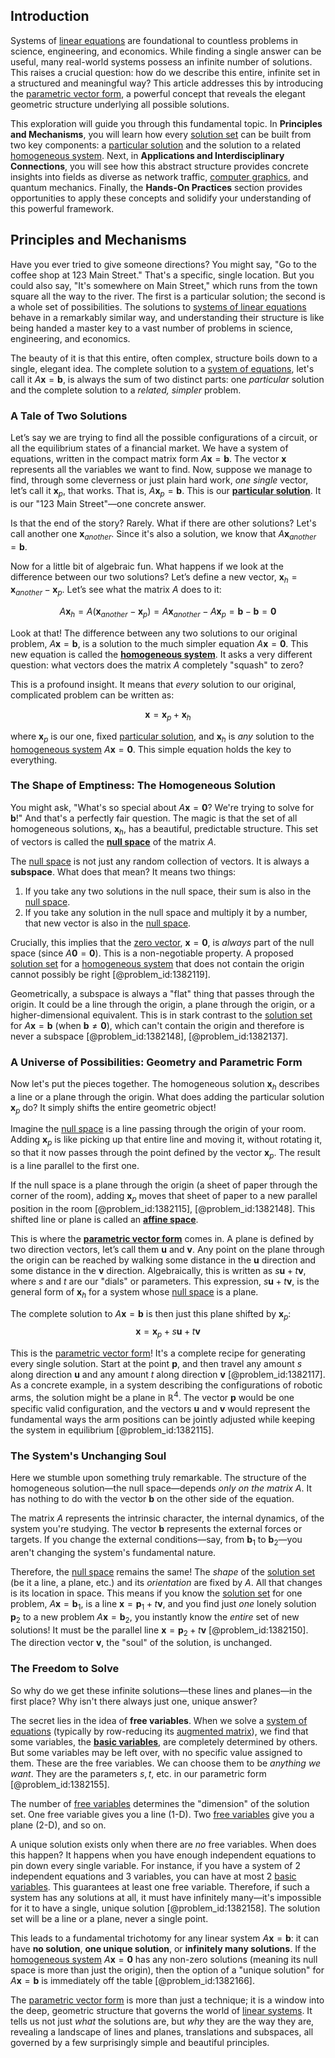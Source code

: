 ## Introduction
Systems of [linear equations](@article_id:150993) are foundational to countless problems in science, engineering, and economics. While finding a single answer can be useful, many real-world systems possess an infinite number of solutions. This raises a crucial question: how do we describe this entire, infinite set in a structured and meaningful way? This article addresses this by introducing the [parametric vector form](@article_id:155033), a powerful concept that reveals the elegant geometric structure underlying all possible solutions.

This exploration will guide you through this fundamental topic. In **Principles and Mechanisms**, you will learn how every [solution set](@article_id:153832) can be built from two key components: a [particular solution](@article_id:148586) and the solution to a related [homogeneous system](@article_id:149917). Next, in **Applications and Interdisciplinary Connections**, you will see how this abstract structure provides concrete insights into fields as diverse as network traffic, [computer graphics](@article_id:147583), and quantum mechanics. Finally, the **Hands-On Practices** section provides opportunities to apply these concepts and solidify your understanding of this powerful framework.

## Principles and Mechanisms

Have you ever tried to give someone directions? You might say, "Go to the coffee shop at 123 Main Street." That's a specific, single location. But you could also say, "It's somewhere on Main Street," which runs from the town square all the way to the river. The first is a particular solution; the second is a whole set of possibilities. The solutions to [systems of linear equations](@article_id:148449) behave in a remarkably similar way, and understanding their structure is like being handed a master key to a vast number of problems in science, engineering, and economics.

The beauty of it is that this entire, often complex, structure boils down to a single, elegant idea. The complete solution to a [system of equations](@article_id:201334), let's call it $A\mathbf{x} = \mathbf{b}$, is always the sum of two distinct parts: one *particular* solution and the complete solution to a *related, simpler* problem.

### A Tale of Two Solutions

Let’s say we are trying to find all the possible configurations of a circuit, or all the equilibrium states of a financial market. We have a system of equations, written in the compact matrix form $A\mathbf{x} = \mathbf{b}$. The vector $\mathbf{x}$ represents all the variables we want to find. Now, suppose we manage to find, through some cleverness or just plain hard work, *one single* vector, let’s call it $\mathbf{x}_p$, that works. That is, $A\mathbf{x}_p = \mathbf{b}$. This is our **[particular solution](@article_id:148586)**. It is our "123 Main Street"—one concrete answer.

Is that the end of the story? Rarely. What if there are other solutions? Let's call another one $\mathbf{x}_{another}$. Since it's also a solution, we know that $A\mathbf{x}_{another} = \mathbf{b}$.

Now for a little bit of algebraic fun. What happens if we look at the difference between our two solutions? Let’s define a new vector, $\mathbf{x}_h = \mathbf{x}_{another} - \mathbf{x}_p$. Let’s see what the matrix $A$ does to it:

$$
A\mathbf{x}_h = A(\mathbf{x}_{another} - \mathbf{x}_p) = A\mathbf{x}_{another} - A\mathbf{x}_p = \mathbf{b} - \mathbf{b} = \mathbf{0}
$$

Look at that! The difference between any two solutions to our original problem, $A\mathbf{x} = \mathbf{b}$, is a solution to the much simpler equation $A\mathbf{x} = \mathbf{0}$. This new equation is called the **[homogeneous system](@article_id:149917)**. It asks a very different question: what vectors does the matrix $A$ completely "squash" to zero?

This is a profound insight. It means that *every* solution to our original, complicated problem can be written as:

$$
\mathbf{x} = \mathbf{x}_p + \mathbf{x}_h
$$

where $\mathbf{x}_p$ is our one, fixed [particular solution](@article_id:148586), and $\mathbf{x}_h$ is *any* solution to the [homogeneous system](@article_id:149917) $A\mathbf{x} = \mathbf{0}$. This simple equation holds the key to everything.

### The Shape of Emptiness: The Homogeneous Solution

You might ask, "What's so special about $A\mathbf{x} = \mathbf{0}$? We're trying to solve for $\mathbf{b}$!" And that's a perfectly fair question. The magic is that the set of all homogeneous solutions, $\mathbf{x}_h$, has a beautiful, predictable structure. This set of vectors is called the **[null space](@article_id:150982)** of the matrix $A$.

The [null space](@article_id:150982) is not just any random collection of vectors. It is always a **subspace**. What does that mean? It means two things:
1.  If you take any two solutions in the null space, their sum is also in the [null space](@article_id:150982).
2.  If you take any solution in the null space and multiply it by a number, that new vector is also in the [null space](@article_id:150982).

Crucially, this implies that the [zero vector](@article_id:155695), $\mathbf{x}=\mathbf{0}$, is *always* part of the null space (since $A\mathbf{0}=\mathbf{0}$). This is a non-negotiable property. A proposed [solution set](@article_id:153832) for a [homogeneous system](@article_id:149917) that does not contain the origin cannot possibly be right [@problem_id:1382119].

Geometrically, a subspace is always a "flat" thing that passes through the origin. It could be a line through the origin, a plane through the origin, or a higher-dimensional equivalent. This is in stark contrast to the [solution set](@article_id:153832) for $A\mathbf{x} = \mathbf{b}$ (when $\mathbf{b} \ne \mathbf{0}$), which can't contain the origin and therefore is never a subspace [@problem_id:1382148], [@problem_id:1382137].

### A Universe of Possibilities: Geometry and Parametric Form

Now let's put the pieces together. The homogeneous solution $\mathbf{x}_h$ describes a line or a plane through the origin. What does adding the particular solution $\mathbf{x}_p$ do? It simply shifts the entire geometric object!

Imagine the [null space](@article_id:150982) is a line passing through the origin of your room. Adding $\mathbf{x}_p$ is like picking up that entire line and moving it, without rotating it, so that it now passes through the point defined by the vector $\mathbf{x}_p$. The result is a line parallel to the first one.

If the null space is a plane through the origin (a sheet of paper through the corner of the room), adding $\mathbf{x}_p$ moves that sheet of paper to a new parallel position in the room [@problem_id:1382115], [@problem_id:1382148]. This shifted line or plane is called an **[affine space](@article_id:152412)**.

This is where the **[parametric vector form](@article_id:155033)** comes in. A plane is defined by two direction vectors, let’s call them $\mathbf{u}$ and $\mathbf{v}$. Any point on the plane through the origin can be reached by walking some distance in the $\mathbf{u}$ direction and some distance in the $\mathbf{v}$ direction. Algebraically, this is written as $s\mathbf{u} + t\mathbf{v}$, where $s$ and $t$ are our "dials" or parameters. This expression, $s\mathbf{u} + t\mathbf{v}$, is the general form of $\mathbf{x}_h$ for a system whose [null space](@article_id:150982) is a plane.

The complete solution to $A\mathbf{x}=\mathbf{b}$ is then just this plane shifted by $\mathbf{x}_p$:
$$
\mathbf{x} = \mathbf{x}_p + s\mathbf{u} + t\mathbf{v}
$$

This is the [parametric vector form](@article_id:155033)! It's a complete recipe for generating every single solution. Start at the point $\mathbf{p}$, and then travel any amount $s$ along direction $\mathbf{u}$ and any amount $t$ along direction $\mathbf{v}$ [@problem_id:1382117]. As a concrete example, in a system describing the configurations of robotic arms, the solution might be a plane in $\mathbb{R}^4$. The vector $\mathbf{p}$ would be one specific valid configuration, and the vectors $\mathbf{u}$ and $\mathbf{v}$ would represent the fundamental ways the arm positions can be jointly adjusted while keeping the system in equilibrium [@problem_id:1382115].

### The System's Unchanging Soul

Here we stumble upon something truly remarkable. The structure of the homogeneous solution—the null space—depends *only on the matrix A*. It has nothing to do with the vector $\mathbf{b}$ on the other side of the equation.

The matrix $A$ represents the intrinsic character, the internal dynamics, of the system you're studying. The vector $\mathbf{b}$ represents the external forces or targets. If you change the external conditions—say, from $\mathbf{b}_1$ to $\mathbf{b}_2$—you aren't changing the system's fundamental nature.

Therefore, the [null space](@article_id:150982) remains the same! The *shape* of the [solution set](@article_id:153832) (be it a line, a plane, etc.) and its *orientation* are fixed by $A$. All that changes is its location in space. This means if you know the [solution set](@article_id:153832) for one problem, $A\mathbf{x} = \mathbf{b}_1$, is a line $\mathbf{x} = \mathbf{p}_1 + t\mathbf{v}$, and you find just *one* lonely solution $\mathbf{p}_2$ to a new problem $A\mathbf{x} = \mathbf{b}_2$, you instantly know the *entire* set of new solutions! It must be the parallel line $\mathbf{x} = \mathbf{p}_2 + t\mathbf{v}$ [@problem_id:1382150]. The direction vector $\mathbf{v}$, the "soul" of the solution, is unchanged.

### The Freedom to Solve

So why do we get these infinite solutions—these lines and planes—in the first place? Why isn't there always just one, unique answer?

The secret lies in the idea of **free variables**. When we solve a [system of equations](@article_id:201334) (typically by row-reducing its [augmented matrix](@article_id:150029)), we find that some variables, the **[basic variables](@article_id:148304)**, are completely determined by others. But some variables may be left over, with no specific value assigned to them. These are the free variables. We can choose them to be *anything we want*. They are the parameters $s, t$, etc. in our parametric form [@problem_id:1382155].

The number of [free variables](@article_id:151169) determines the "dimension" of the solution set. One free variable gives you a line (1-D). Two [free variables](@article_id:151169) give you a plane (2-D), and so on.

A unique solution exists only when there are *no* free variables. When does this happen? It happens when you have enough independent equations to pin down every single variable. For instance, if you have a system of 2 independent equations and 3 variables, you can have at most 2 [basic variables](@article_id:148304). This guarantees at least one free variable. Therefore, if such a system has any solutions at all, it must have infinitely many—it's impossible for it to have a single, unique solution [@problem_id:1382158]. The solution set will be a line or a plane, never a single point.

This leads to a fundamental trichotomy for any linear system $A\mathbf{x} = \mathbf{b}$: it can have **no solution**, **one unique solution**, or **infinitely many solutions**. If the [homogeneous system](@article_id:149917) $A\mathbf{x} = \mathbf{0}$ has any non-zero solutions (meaning its null space is more than just the origin), then the option of a "unique solution" for $A\mathbf{x} = \mathbf{b}$ is immediately off the table [@problem_id:1382166].

The [parametric vector form](@article_id:155033) is more than just a technique; it is a window into the deep, geometric structure that governs the world of [linear systems](@article_id:147356). It tells us not just *what* the solutions are, but *why* they are the way they are, revealing a landscape of lines and planes, translations and subspaces, all governed by a few surprisingly simple and beautiful principles.